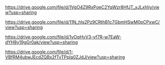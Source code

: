 https://drive.google.com/file/d/1VgO4Z9RxPoeC2YqWzr8HfJT_xJLxhIiy/view?usp=sharing

https://drive.google.com/file/d/11N_hIs2Pz9CRthB1c7GbmHSwM0pCPxwC/view?usp=sharing

https://drive.google.com/file/d/1vOqHyV3-yf7R-w7EaW-dYH8y19gGr0ak/view?usp=sharing

https://drive.google.com/file/d/1-VBfRM4ubwJEcdZQBx2fTvTPpIa0ZJdJ/view?usp=sharing
